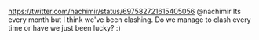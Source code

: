 https://twitter.com/nachimir/status/697582721615405056 @nachimir  Its every month but I think we've been clashing. Do we manage to clash every time or have we just been lucky? :)